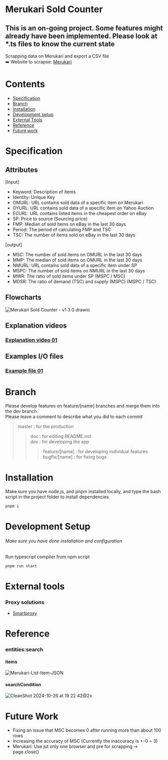 # Merukari Sold Counter

## This is an on-going project. Some features might already have been implemented. Please look at \*.ts files to know the current state

Scrapping data on Merukari and export a CSV file<br>
➡️ Website to scrapse: [Merukari](https://jp.mercari.com)

# Contents

- [Specification](#Specification)
- [Branch](#branch)
- [Installation](#installation)
- [Development setup](#development-setup)
- [External Tools](#external-tools)
- [Reference](#reference)
- [Future work](#future-work)

# Specification

## Attributes

[Input]

- Keyword: Description of items
- Identity: Unique Key
- OMURL: URL contains sold data of a specific item on Merukari
- OYURL: URL contains sold data of a specific item on Yahoo Auction
- ECURL: URL contains listed items in the cheapest order on eBay
- SP: Price to source (Sourcing price)
- FMP: Median of sold items on eBay in the last 30 days
- Period: The period of calculating FMP and TSC
- TSC: The number of items sold on eBay in the last 30 days

[output]

- MSC: The number of sold items on OMURL in the last 30 days
- MMP: The median of sold items on OMURL in the last 30 days
- NMURL: URL contains sold data of a specific item under SP
- MSPC: The number of sold items on NMURL in the last 30 days
- MWR: The ratio of sold items under SP (MSPC / MSC)
- MDSR: The ratio of demand (TSC) and supply (MSPC) (MSPC / TSC)

## Flowcharts

![Merukari Sold Counter - v1 3 0 drawio](https://github.com/user-attachments/assets/2deba228-7a4e-4e02-8f4c-92803dff9eb9)

## Explanation videos

### [Explanation video 01](https://youtu.be/OArhNWXB8QE) <br>

## Examples I/O files

### [Example file 01](https://docs.google.com/spreadsheets/d/1SaieguLxp8nrFzjSr-qKWCcD1woiba4h2VKBL_SipwY/edit?usp=sharing)<br>

# Branch

Please develop features on feature/[name] branches and merge them into the dev branch. <br>
Please leave a comment to describe what you did to each commit

> master : for the production
>
> > doc : for editing README.md <br>
> > dev : for developing the app <br>
> >
> > > feature/[name] : for developing individual features <br>
> > > bugfix/[name] : for fixing bugs

# Installation

Make sure you have node.js, and pnpm installed locally, and type the bash script in the project folder to install dependencies

```bash
pnpm i
```

# Development Setup

###### Make sure you have done installation and configuration

Run typescript compiler from npm script

```bash
pnpm run start
```

# External tools

### Proxy solutions

- [Smartproxy](https://smartproxy.com/)

# Reference

### entities:search

#### items

![Merukari-List-Item-JSON](https://github.com/user-attachments/assets/9d0bbbfe-4186-442c-9a9a-e05f070bc35a)

#### searchCondition

![CleanShot 2024-10-26 at 19 22 42@2x](https://github.com/user-attachments/assets/d89c9333-e1dc-4216-a820-7f35f5d937af)

# Future Work

- Fixing an issue that MSC becomes 0 after running more than about 100 rows
- Increasing the accuracy of MSC (Currently the inaccuracy is +-0 ~ 3)
- Merukari: Use jut only one browser and pre for scrapping -> page.close()
